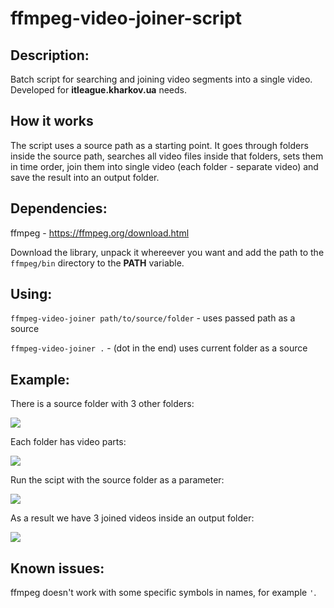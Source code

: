# ffmpeg-video-joiner-script

## Description:
Batch script for searching and joining video segments into a single video. Developed for **itleague.kharkov.ua** needs.

## How it works
The script uses a source path as a starting point. It goes through folders inside the source path, searches all video files inside that folders, sets them in time order, join them into single video (each folder - separate video) and save the result into an output folder.

## Dependencies:
ffmpeg - https://ffmpeg.org/download.html

Download the library, unpack it whereever you want and add the path to the `ffmpeg/bin` directory to the **PATH** variable.

## Using:
`ffmpeg-video-joiner path/to/source/folder` - uses passed path as a source

`ffmpeg-video-joiner .` - (dot in the end) uses current folder as a source

## Example:
There is a source folder with 3 other folders:

![](https://github.com/sergeyvdovareize/ffmpeg-video-joiner-script/blob/master/screens/screen1.png)

Each folder has video parts:

![](https://github.com/sergeyvdovareize/ffmpeg-video-joiner-script/blob/master/screens/screen2.png)

Run the scipt with the source folder as a parameter:

![](https://github.com/sergeyvdovareize/ffmpeg-video-joiner-script/blob/master/screens/screen3.png)

As a result we have 3 joined videos inside an output folder:

![](https://github.com/sergeyvdovareize/ffmpeg-video-joiner-script/blob/master/screens/screen4.png)

## Known issues:

ffmpeg doesn't work with some specific symbols in names, for example `'`.
